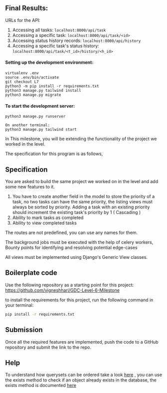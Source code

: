 ## Final Results:

URLs for the API:

1. Accessing all tasks: `localhost:8000/api/task`
2. Accessing a specific task: `localhost:8000/api/task/<id>`
3. Accessing status history records: `localhost:8000/api/history`
4. Accessing a specific task's status history: `localhost:8000/api/task/<t_id>/history/<h_id>`

#### Setting up the development environment:

```shell
virtualenv .env
source .env/bin/activate
git checkout L7
python3 -m pip install -r requirements.txt
python3 manage.py tailwind install
python3 manage.py migrate
```

#### To start the development server:

```shell
python3 manage.py runserver

On another terminal:
python3 manage.py tailwind start
```

In This milestone, you will be extending the functionality of the project we
worked in the level.

The specification for this program is as follows,

## Specification

You are asked to build the same project we worked on in the level and add some
new features to it.

1. You have to create another field in the model to store the priority of a
   task, no two tasks can have the same priority, the listing views must always
   be sorted by priority. Adding a task with an existing priority should
   increment the existing task's priority by 1 ( Cascading )
2. Ability to mark tasks as completed
3. Ability to view completed tasks

The routes are not predefined, you can use any names for them.

The background jobs must be executed with the help of celery workers, Bounty points for identifying and resolving potential edge-cases

All views must be implemented using Django's Generic View classes.

## Boilerplate code

Use the following repository as a starting point for this project:
https://github.com/vigneshhari/GDC-Level-6-Milestone

to install the requirements for this project, run the following command in your
terminal:

```bash
pip install -r requirements.txt
```

## Submission

Once all the required features are implemented, push the code to a GitHub
repository and submit the link to the repo.

## Help

To understand how querysets can be ordered take a look
[here](https://docs.djangoproject.com/en/3.2/ref/models/querysets/#order-by) ,
you can use the exists method to check if an object already exists in the
database, the exists method is documented
[here](https://docs.djangoproject.com/en/3.2/ref/models/querysets/#django.db.models.query.QuerySet.exists)
